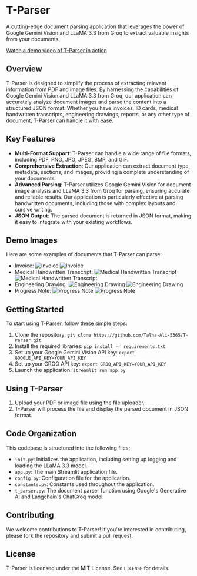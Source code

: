 
**T-Parser**
========================

A cutting-edge document parsing application that leverages the power of Google Gemini Vision and LLaMA 3.3 from Groq to extract valuable insights from your documents.

[Watch a demo video of T-Parser in action](https://youtu.be/3o7txPbc2aw)

**Overview**
------------

T-Parser is designed to simplify the process of extracting relevant information from PDF and image files. By harnessing the capabilities of Google Gemini Vision and LLaMA 3.3 from Groq, our application can accurately analyze document images and parse the content into a structured JSON format. Whether you have invoices, ID cards, medical handwritten transcripts, engineering drawings, reports, or any other type of document, T-Parser can handle it with ease.

**Key Features**
------------

*   **Multi-Format Support**: T-Parser can handle a wide range of file formats, including PDF, PNG, JPG, JPEG, BMP, and GIF.
*   **Comprehensive Extraction**: Our application can extract document type, metadata, sections, and images, providing a complete understanding of your documents.
*   **Advanced Parsing**: T-Parser utilizes Google Gemini Vision for document image analysis and LLaMA 3.3 from Groq for parsing, ensuring accurate and reliable results. Our application is particularly effective at parsing handwritten documents, including those with complex layouts and cursive writing.
*   **JSON Output**: The parsed document is returned in JSON format, making it easy to integrate with your existing workflows.

**Demo Images**
-------------

Here are some examples of documents that T-Parser can parse:

*   Invoice: ![Invoice](./images/invoice.jpg) ![Invoice](./images/invoice.png)
*   Medical Handwritten Transcript: ![Medical Handwritten Transcript](./images/medical_org.png) ![Medical Handwritten Transcript](./images/medical.png)
*   Engineering Drawing: ![Engineering Drawing](./images/piston-drawing-62.jpg) ![Engineering Drawing](./images/piston.png)
*   Progress Note: ![Progress Note](./images/progress_note.jpg) ![Progress Note](./images/progress_note.png)


**Getting Started**
------------

To start using T-Parser, follow these simple steps:

1.  Clone the repository: `git clone https://github.com/Talha-Ali-5365/T-Parser.git`
2.  Install the required libraries: `pip install -r requirements.txt`
3.  Set up your Google Gemini Vision API key: `export GOOGLE_API_KEY=YOUR_API_KEY`
4.  Set up your GROQ API key: `export GROQ_API_KEY=YOUR_API_KEY`
5.  Launch the application: `streamlit run app.py`

**Using T-Parser**
-----

1.  Upload your PDF or image file using the file uploader.
2.  T-Parser will process the file and display the parsed document in JSON format.

**Code Organization**
-----------------

This codebase is structured into the following files:

*   `init.py`: Initializes the application, including setting up logging and loading the LLaMA 3.3 model.
*   `app.py`: The main Streamlit application file.
*   `config.py`: Configuration file for the application.
*   `constants.py`: Constants used throughout the application.
*   `t_parser.py`: The document parser function using Google's Generative AI and Langchain's ChatGroq model.

**Contributing**
------------

We welcome contributions to T-Parser! If you're interested in contributing, please fork the repository and submit a pull request.

**License**
-------

T-Parser is licensed under the MIT License. See `LICENSE` for details.
